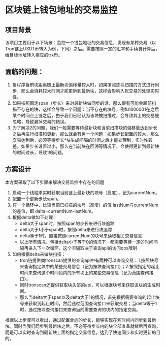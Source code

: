 # 区块链上钱包地址的交易监控

## 项目背景

该项目主要用于以下场景：监控一个钱包地址的交易信息，发现有某种交易（以Tron链上USDT币转入为例，下同）之后。需要按照一定的汇率和手续费计算后，给目标地址转入相应的trx币。

## 面临的问题：

1. 当程序当前块距离链上最新块偏移量较大时，如果按照逐块扫描的方式进行同步，那么会消耗较大时间才能更新到最新块，这样会影响入账交易的处理实时性。
2. 如果按照固定span（步长）来对最新块做同步的话，那么很有可能会超前扫描不存在的块，这样会导致一个问题：当不存在的块号，例如1000001在之后某个时间点上链之后，由于我们已经认为该块被扫描过，会导致其上的交易被忽略，导致漏掉交易的错误。
3. 为了解决2的问题，我们一般需要等待最新块和当前扫描块的偏移量达到步长之后再进行扫描和更新，那么就会有另一个问题：如果步长配置的较大，那么交易达到后，必须等待步长*块生成间隔的时间之后才能处理到，实时性较差。如果步长设置过小，那么在当前块在回溯等情况下，会使得更新到最新块的时间过长，导致1的问题。

## 方案设计

本方案采取了以下步骤来解决交易监控中存在的问题

1. 启动一个线程来实时获取当前链上最新块的块号（高度），记为currentNum。
2. 配置一个更新步长span。
3. 在一个循环中，比较当前已扫描的块号（高度）的值 lastNum与currentNum的差值，即 delta=currentNum-lastNum。
4. 根据delta做如下处理：
   - delta大于span时，按照span的步长来进行块追踪
   - delta大于1小于span时，按照delta来进行块追踪
   - delta等于1时，直接按照currentNum的块号来读取相关交易信息
   - 以上所有情况，包括delta小于等于0的情况下，都需要等待一定的时间间隔再进入下一次循环，这个间隔取决于查询api的访问qps限制
5. 如何根据delta来做块扫描：
   - tron链提供商tronscan提供的查询api中有两种可以查询交易：1.按照块号来查询指定块中的某些交易信息（记为按块查询接口）；2.按照指定的起止时间来查询这个时间段内的所有块上的某些交易信息（记为范围查询接口）。
   - 同时tronscan还提供获取块头部的api，可以根据块号来获取该块的生成时间。
   - 那么当delta大于span以及delta大于1的情况，首先根据需要查询的起止块号来获取到起止时间，然后通过范围查询接口来获取交易；当delta等于1时，通过按块查询接口来查询当前需要查询的块内的指定交易。

根据以上步骤可以看出，通过配置合适的步长，能够实现在短时间内同步到最新块。同时当我们同步到最新块之后，不必等待步长内的块全部准备就绪后再查询，而是可以实时查询到最新块上面的指定交易信息。达到了快速同步和实时更新的目的。
